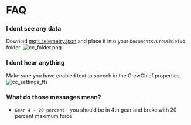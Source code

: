 # FAQ

### I dont see any data

Downlad [mqtt_telemetry.json](https://gitlab.com/mr_belowski/CrewChiefV4/-/blob/master/CrewChiefV4/mqtt_telemetry.json)
and place it into your `Documents/CrewChiefV4` folder.
![cc_folder.png](cc_folder.png)

### I dont hear anything

Make sure you have enabled text to speech in the CrewChief properties.
![cc_settings_tts](cc_settings_tts.png)


### What do those messages mean?

* `Gear 4 - 20 percent` - you should be in 4th gear and brake with 20 percent maximum force
